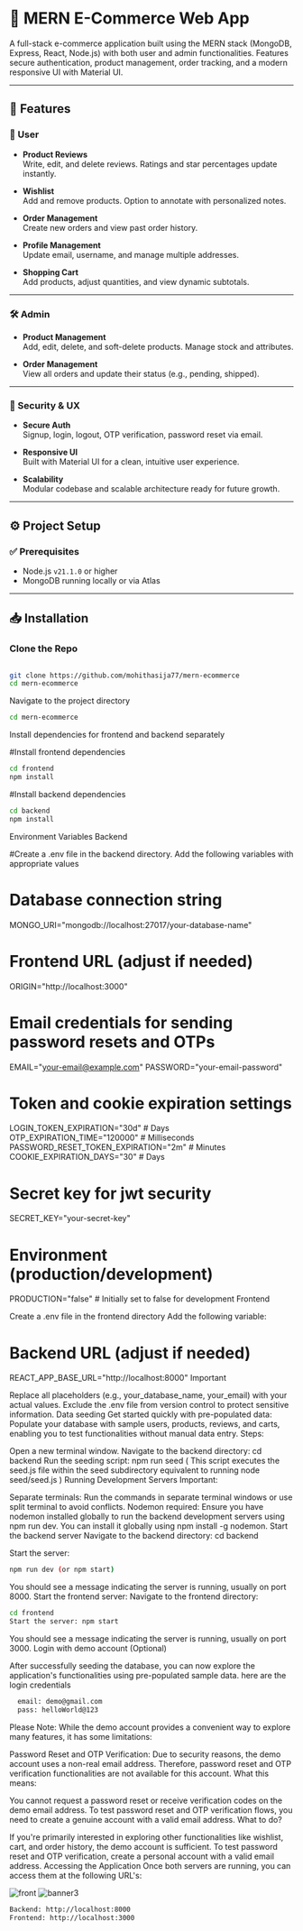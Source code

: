 

# 🛒 MERN E-Commerce Web App

A full-stack e-commerce application built using the MERN stack (MongoDB, Express, React, Node.js) with both user and admin functionalities. Features secure authentication, product management, order tracking, and a modern responsive UI with Material UI.

---

## 🚀 Features

### 👤 User

- **Product Reviews**  
  Write, edit, and delete reviews. Ratings and star percentages update instantly.

- **Wishlist**  
  Add and remove products. Option to annotate with personalized notes.

- **Order Management**  
  Create new orders and view past order history.

- **Profile Management**  
  Update email, username, and manage multiple addresses.

- **Shopping Cart**  
  Add products, adjust quantities, and view dynamic subtotals.

---

### 🛠️ Admin

- **Product Management**  
  Add, edit, delete, and soft-delete products. Manage stock and attributes.

- **Order Management**  
  View all orders and update their status (e.g., pending, shipped).

---

### 🔐 Security & UX

- **Secure Auth**  
  Signup, login, logout, OTP verification, password reset via email.

- **Responsive UI**  
  Built with Material UI for a clean, intuitive user experience.

- **Scalability**  
  Modular codebase and scalable architecture ready for future growth.

---

## ⚙️ Project Setup

### ✅ Prerequisites

- Node.js `v21.1.0` or higher
- MongoDB running locally or via Atlas

---

## 📥 Installation

### Clone the Repo

```bash

git clone https://github.com/mohithasija77/mern-ecommerce
cd mern-ecommerce
```

Navigate to the project directory
```bash
cd mern-ecommerce
```

Install dependencies for frontend and backend separately
 

#Install frontend dependencies
```bash
cd frontend
npm install
```

#Install backend dependencies
```bash
cd backend
npm install
```
Environment Variables
Backend

#Create a .env file in the backend directory.
Add the following variables with appropriate values
# Database connection string
MONGO_URI="mongodb://localhost:27017/your-database-name"

# Frontend URL (adjust if needed)
ORIGIN="http://localhost:3000"

# Email credentials for sending password resets and OTPs
EMAIL="your-email@example.com"
PASSWORD="your-email-password"

# Token and cookie expiration settings
LOGIN_TOKEN_EXPIRATION="30d"  # Days
OTP_EXPIRATION_TIME="120000"  # Milliseconds
PASSWORD_RESET_TOKEN_EXPIRATION="2m"  # Minutes
COOKIE_EXPIRATION_DAYS="30"    # Days

# Secret key for jwt security
SECRET_KEY="your-secret-key"

# Environment (production/development)
PRODUCTION="false" # Initially set to false for development
Frontend

Create a .env file in the frontend directory
Add the following variable:
# Backend URL (adjust if needed)
REACT_APP_BASE_URL="http://localhost:8000" 
Important

Replace all placeholders (e.g., your_database_name, your_email) with your actual values.
Exclude the .env file from version control to protect sensitive information.
Data seeding
Get started quickly with pre-populated data: Populate your database with sample users, products, reviews, and carts, enabling you to test functionalities without manual data entry.
Steps:

Open a new terminal window.
Navigate to the backend directory: cd backend
Run the seeding script: npm run seed ( This script executes the seed.js file within the seed subdirectory equivalent to running node seed/seed.js )
Running Development Servers
Important:

Separate terminals: Run the commands in separate terminal windows or use split terminal to avoid conflicts.
Nodemon required: Ensure you have nodemon installed globally to run the backend development servers using npm run dev. You can install it globally using npm install -g nodemon.
Start the backend server
Navigate to the backend directory: cd backend

Start the server: 
```bash
npm run dev (or npm start)
```
You should see a message indicating the server is running, usually on port 8000.
Start the frontend server:
Navigate to the frontend directory: 
```bash
cd frontend
Start the server: npm start
```
You should see a message indicating the server is running, usually on port 3000.
Login with demo account (Optional)

After successfully seeding the database, you can now explore the application's functionalities using pre-populated sample data.
here are the login credentials
```bash
  email: demo@gmail.com
  pass: helloWorld@123

```
Please Note: While the demo account provides a convenient way to explore many features, it has some limitations:

Password Reset and OTP Verification: Due to security reasons, the demo account uses a non-real email address. Therefore, password reset and OTP verification functionalities are not available for this account.
What this means:

You cannot request a password reset or receive verification codes on the demo email address.
To test password reset and OTP verification flows, you need to create a genuine account with a valid email address.
What to do?

If you're primarily interested in exploring other functionalities like wishlist, cart, and order history, the demo account is sufficient.
To test password reset and OTP verification, create a personal account with a valid email address.
Accessing the Application
Once both servers are running, you can access them at the following URL's:


![front](https://github.com/user-attachments/assets/ae8eec8f-1927-4ac0-861c-183ad9f13217)
![banner3](https://github.com/user-attachments/assets/b8e62e55-d600-486d-b6ef-36d194d5295b)


```bash
Backend: http://localhost:8000
Frontend: http://localhost:3000
```

